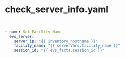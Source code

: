 # check_server_info.yaml

```yaml
---

- name: Set Facility Name
  evs_server:
    server_ip: "{{ inventory_hostname }}"
    facility_name: "{{ serverVars.facility_name }}"
    session_id: "{{ evs_facts.session_id }}"

```